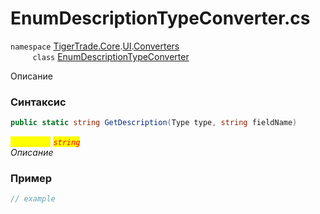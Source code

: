 
# EnumDescriptionTypeConverter.cs
`namespace` [TigerTrade.Core](../../../../../TigerTrade.Core.md).[UI](../../../../../TigerTrade.Core/UI.md).[Converters](../../../../../TigerTrade.Core/UI/Converters.md)  
&nbsp;&nbsp;&nbsp;&nbsp;&nbsp;&nbsp;&nbsp;&nbsp;&nbsp;`class` [EnumDescriptionTypeConverter](../../EnumDescriptionTypeConverter.cs.md)

Описание

### Синтаксис
```csharp
public static string GetDescription(Type type, string fieldName)
```
<mark style="color:yellow;">`fieldName`</mark> <mark style="color:red;">*`string`*</mark>  
 *Описание*  
  


### Пример  
```csharp
// example
```
                    
                    